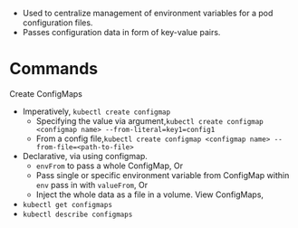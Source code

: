 - Used to centralize management of environment variables for a pod configuration files.
- Passes configuration data in form of key-value pairs.

# Commands
Create ConfigMaps
- Imperatively, `kubectl create configmap`
	- Specifying the value via argument,`kubectl create configmap <configmap name> --from-literal=key1=config1`
	- From a config file,`kubectl create configmap <configmap name> --from-file=<path-to-file>`
- Declarative, via using configmap.
	- `envFrom` to pass a whole ConfigMap, Or
	- Pass single or specific environment variable from ConfigMap within `env` pass in with `valueFrom`, Or
	- Inject the whole data as a file in a volume.
View ConfigMaps,
- `kubectl get configmaps`
- `kubectl describe configmaps`
